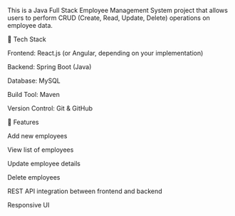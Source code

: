 This is a Java Full Stack Employee Management System project that allows users to perform CRUD (Create, Read, Update, Delete) operations on employee data.

🚀 Tech Stack

Frontend: React.js (or Angular, depending on your implementation)

Backend: Spring Boot (Java)

Database: MySQL

Build Tool: Maven

Version Control: Git & GitHub

📌 Features

Add new employees

View list of employees

Update employee details

Delete employees

REST API integration between frontend and backend

Responsive UI
